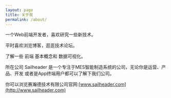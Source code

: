 ```yaml
---
layout: page
title: 关于我
permalink: /about/
---
```


一个Web前端开发者，喜欢研究一些新技术。

平时喜欢浏览博客，逛逛技术论坛。

了解一些 前端 基本概念和 数据可视化。

所在公司 Sailheader 是一个专注于MES智能制造系统的公司，无论你是运营、产品、开发 或者是App终端用户都可以了解下我们公司。

你可以浏览赛瀚德技术有限公司官网:[www.sailheader.com](http://www.sailheader.com)
